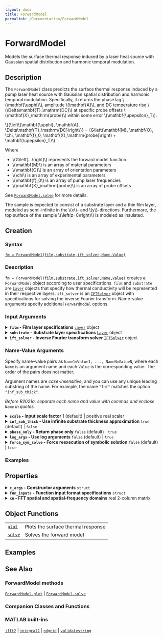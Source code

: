 ```yaml
---
layout: docs
title: ForwardModel
permalink: /Documentation/ForwardModel
---
```


# ForwardModel

Models the surface thermal response induced by a laser heat source with Gaussian spatial distribution and harmonic temporal modulation.

## Description
    
<p>
The <code>ForwardModel</code> class predicts the surface thermal response induced by a pump laser heat source with Gaussian spatial distribution and harmonic temporal modulation. Specifically, it returns the phase lag \(\mathbf{\upphi}\), amplitude \(\mathbf{A}\), and DC temperature rise \(\Delta\mathbf{T}_\mathrm{DC}\) at specific probe offsets \(\mathbf{X}_\mathrm{probe}\) within some error \(\mathbf{\upepsilon}_T\).
</p>
<p>
\({\left\{\mathbf{\upphi}, \mathbf{A}, \Delta\mathbf{T}_\mathrm{DC}\right\}} = {G\left(\mathbf{M}, \mathbf{O}, \chi, \mathbf{f}_0, \mathbf{X}_\mathrm{probe}\right) + \mathbf{\upepsilon}_T}\)
</p>
<p>
Where
</p>
<ul>
    <li>\(G\left(...\right)\) represents the forward model function.</li>
    <li>\(\mathbf{M}\) is an array of material parameters</li>
    <li>\(\mathbf{O}\) is an array of orientation parameters</li>
    <li>\(\chi\) is an array of experimental parameters</li>
    <li>\(\mathbf{f}_0\) is an array of pump laser frequencies</li>
    <li>\(\mathbf{X}_\mathrm{probe}\) is an array of probe offsets</li>
</ul>

See [`ForwardModel.solve`](/MLTI/Documentation/ForwardModel/solve) for more details.

<p>
The sample is expected to consist of a substrate layer and a thin film layer, modeled as semi-infinite in the \(x\)- and \(y\)-directions. Furthermore, the top surface of the sample \(\left(z=0\right)\) is modeled as insulated.
</p>

## Creation

### Syntax

[`fm = ForwardModel(film,substrate,ift_solver,Name,Value)`](#d1)<br>

### Description

<a id="d1"></a>

`fm = ForwardModel(`[`film`](#film-argument)`,`[`substrate`](#substrate-argument)`,`[`ift_solver`](#ift-solver-argument)`,`[`Name,Value`](#name-value-arguments)`)` creates a `ForwardModel` object according to user specifications. `film` and `substrate` are [`Layer`](/MLTI/Documentation/Layer) objects that specify how thermal conductivity will be represented in their respective layers. `ift_solver` is an [`IFTSolver`](/MLTI/Documentation/IFTSolver) object with specifications for solving the inverse Fourier transform. Name-value arguments specify additional `ForwardModel` options.

### Input Arguments

<details class="custom-details" id="film-argument">
    <summary>
        <span class="summary-text">
            <b><code>film</code> - Film layer specifications</b>
            <span class="subline">
                <a href="{{ '/Documentation/Layer' | relative_url }}"><code>Layer</code></a> object
            </span>
        </span>
    </summary>
    <div>
        <p>
            The <code>film</code> arguments is a <a href="{{ '/Documentation/Layer' | relative_url }}"><code>Layer</code></a> object that specifies how thermal conductivity is represented for the thin film layer of the sample.
        </p>
        <p>
            <b>Data Types:</b> <a href="{{ '/Documentation/Layer' | relative_url }}"><code>Layer</code></a>
        </p>
    </div>
</details>

<details class="custom-details" id="substrate-argument">
    <summary>
        <span class="summary-text">
            <b><code>substrate</code> - Substrate layer specifications</b>
            <span class="subline">
                <a href="{{ '/Documentation/Layer' | relative_url }}"><code>Layer</code></a> object
            </span>
        </span>
    </summary>
    <div>
        <p>
            The <code>substrate</code> arguments is a <a href="{{ '/Documentation/Layer' | relative_url }}"><code>Layer</code></a> object that specifies how thermal conductivity is represented for the substrate layer of the sample.
        </p>
        <p>
            <b>Data Types:</b> <a href="{{ '/Documentation/Layer' | relative_url }}"><code>Layer</code></a>
        </p>
    </div>
</details>

<details class="custom-details" id="ift-solver-argument">
    <summary>
        <span class="summary-text">
            <b><code>ift_solver</code> - Inverse Fourier transform solver</b>
            <span class="subline">
                <a href="{{ '/Documentation/IFTSolver' | relative_url }}"><code>IFTSolver</code></a> object
            </span>
        </span>
    </summary>
    <div>
        <p>
            The <code>ift_solver</code> arguments is an <a href="{{ '/Documentation/IFTSolver' | relative_url }}"><code>IFTSolver</code></a> object containing specifications for solving the inverse Fourier transform.
        </p>
        <p>
            <b>Data Types:</b> <a href="{{ '/Documentation/IFTSolver' | relative_url }}"><code>IFTSolver</code></a>
        </p>
    </div>
</details>

### Name-Value Arguments

Specify name–value pairs as `Name1=Value1, ..., NameN=ValueN`, where each `Name` is an argument name and each `Value` is the corresponding value. The order of the pairs does not matter.  

Argument names are *case-insensitive*, and you can use any unique leading substring of the name. For example, the name `"Inf"` matches the option `"inf_sub_thick"`.

*Before R2021a, separate each name and value with commas and enclose* `Name` *in quotes.*  

<details class="custom-details">
    <summary>
        <span class="summary-text">
            <b><code>scale</code> - Input scale factor</b>
            <span class="subline"> 1 (default) | positive real scalar</span>
        </span>
    </summary>
    <div>
        <p>
            The input scale factor defines the units of certain forward model inputs by scaling their base SI units as follows:
        </p>
        <ul>
            <li>
                \(
                    {\left[ h_f \right]}
                    = {\left[ h_s \right]}
                    = {\left[ s_x \right]}
                    = {\left[ s_y \right]}
                    = {\left[ x_\mathrm{probe} \right]}
                    = {\mathrm{scale} \cdot \mathrm{m}}
                \)
            </li>
            <li>
                \(
                    {\left[ \alpha_f \right]}
                    = {\left[ \alpha_s \right]}
                    = {\left[ u \right]}
                    = {\left[ v \right]}
                    = {\left[\frac{1}{ x_\mathrm{probe}} \right]}
                    = {\frac{1}{\mathrm{scale} \cdot \mathrm{m}}}
                \)
            </li>
            <li>
                \(
                    {\left[C_f\right]}
                    = {\left[C_s\right]}
                    = {\frac{\mathrm{W}}{\mathrm{scale} \cdot \mathrm{m}^3 \cdot \mathrm{K}}}
                \)
            </li>
            <li>
                \(
                    {\left[ P \right]}
                    = {\mathrm{scale} \cdot \mathrm{W}}
                \)
            </li>
            <li>
                \(
                    {\left[ f_0 \right]}
                    = {\frac{\mathrm{Hz}}{\mathrm{scale}}}
                \)
            </li>
        </ul>
        <p>
            <b>Example:</b> If <code>scale = 1e-6</code> forward model inputs are considered to be in the following units:
        </p>
        <ul>
            <li>
                \(
                    {\left[ h_f \right]}
                    = {\left[ h_s \right]}
                    = {\left[ s_x \right]}
                    = {\left[ s_y \right]}
                    = {\left[ x_\mathrm{probe} \right]}
                    = {\mathrm{scale} \cdot \mathrm{m}}
                    = {10^{-6} \cdot \mathrm{m}}
                    = {\mathrm{\upmu m}}
                \)
            </li>
            <li>
                \(
                    {\left[ \alpha_f \right]}
                    = {\left[ \alpha_s \right]}
                    = {\left[ u \right]}
                    = {\left[ v \right]}
                    = {\left[\frac{1}{ x_\mathrm{probe}} \right]}
                    = {\frac{1}{\mathrm{scale} \cdot \mathrm{m}}}
                    = {\frac{1}{10^{-6} \cdot \mathrm{m}}}
                    = {\frac{1}{\mathrm{\upmu m}}}
                \)
            </li>
            <li>
                \(
                    {\left[C_f\right]}
                    = {\left[C_s\right]}
                    = {\frac{\mathrm{W}}{\mathrm{scale} \cdot \mathrm{m}^3 \cdot \mathrm{K}}}
                    = {\frac{\mathrm{W}}{10^{-6} \cdot \mathrm{m}^3 \cdot \mathrm{K}}}
                    = {\frac{\mathrm{W}}{\mathrm{cm}^3 \cdot \mathrm{K}}}
                \)
            </li>
            <li>
                \(
                    {\left[ P \right]}
                    = {\mathrm{scale} \cdot \mathrm{W}}
                    = {10^{-6} \cdot \mathrm{W}}
                    = {\mathrm{\upmu W}}
                \)
            </li>
            <li>
                \(
                    {\left[ f_0 \right]}
                    = {\frac{\mathrm{Hz}}{\mathrm{scale}}}
                    = {\frac{\mathrm{Hz}}{10^{-6}}}
                    = {10^6 \cdot \mathrm{Hz}}
                    = {\mathrm{MHz}}
                \)
            </li>
        </ul>
        <p>
            <b>Data Types:</b> <code>double</code> | <code>single</code>
        </p>
    </div>
</details>

<!--
<details class="custom-details">
    <summary>
        <span class="summary-text">
            <b><code>sweep_method</code> - Method for iterating over parameter combinations</b>
            <span class="subline">
                <code>"broadcast"</code> (default) | <code>"ndgrid"</code> | <code>"loop"</code>
            </span>
        </span>
    </summary>
    <div>
        <p>
            Specifies how the solver will iterate over all combinations of input parameter sets <code>M_train</code>, <code>O</code>, <code>f0</code>, <code>x_probe</code> when computing the 4-D output array <code>G(i,j,k,l) = fm.solve(M_train(i,:), O(j,:), chi, f0(k,:), x_probe(l,:))</code>. This choice affects both memory usage and performance.
        </p>
        <ul>
            <li><code>"broadcast"</code> – Uses singleton expansion to apply <code>fm.solve(...)</code> over multi-dimensional parameter arrays without explicitly forming full grids in memory. Saves memory, but may be slower in some cases.</li>
            <li><code>"ndgrid"</code> – Expands all parameter arrays to full \(N_\mathrm{train} \times N_\mathrm{pump} \times N_f \times N_\mathrm{prope}\) grids
              using <a href="https://www.mathworks.com/help/matlab/ref/ndgrid.html"><code>ndgrid</code></a>. Fast for vectorized operations but uses the most
              memory.</li>
            <li><code>"loop"</code> – Iterates explicitly over all parameter combinations in nested <code>for</code> loops. Uses minimal memory but is typically the slowest
              method.</li>
        </ul>
        <p>
            Input value is validated using
            <a href="https://www.mathworks.com/help/matlab/ref/validatestring.html"><code>validatestring</code></a>.
        </p>
        <p>
            <b>Data Types:</b> <code>char</code> | <code>string</code>
        </p>
    </div>
</details>
-->

<details class="custom-details">
    <summary>
        <span class="summary-text">
            <b><code>inf_sub_thick</code> - Use infinite substrate thickness approximation</b>
            <span class="subline">
                <code>true</code> (default) | <code>false</code>
            </span>
        </span>
    </summary>
    <div>
        <p>
            When set to <code>true</code>, approximates the thickness of the substrate as infinite in the z-direction, which is more numerically stable than using a finite substrate thickness.
        </p>
        <p>
            <b>Data Types:</b> <code>logical</code>
        </p>
    </div>
</details>

<details class="custom-details">
    <summary>
        <span class="summary-text">
            <b><code>phase_only</code> - Return phase only</b>
            <span class="subline">
                <code>false</code> (default) | <code>true</code>
            </span>
        </span>
    </summary>
    <div>
        <p>
            When set to <code>true</code>, tells the solver that the user is only interested in phase; not amplitude nor DC temperature change.
        </p>
        <p>
            <b>Data Types:</b> <code>logical</code>
        </p>
    </div>
</details>

<details class="custom-details">
    <summary>
        <span class="summary-text">
            <b><code>log_args</code> - Use log arguments</b>
            <span class="subline">
                <code>false</code> (default) | <code>true</code>
            </span>
        </span>
    </summary>
    <div>
        <p>
            When set to <code>true</code>, the solver expects the natural log of thermal conductivity, volumetric heat capacity, optical absorption coefficient, z-direction thickness, pump laser deviation, and power as inputs.
        </p>
        <p>
            <b>Data Types:</b> <code>logical</code>
        </p>
    </div>
</details>

<details class="custom-details">
    <summary>
        <span class="summary-text">
            <b><code>force_sym_solve</code> - Force reexecution of symbolic solution</b>
            <span class="subline">
                <code>false</code> (default) | <code>true</code>
            </span>
        </span>
    </summary>
    <div>
        <p>
            When set to <code>true</code>, forces the reexecution of the symbolic solutions even if the files already exist.
        </p>
        <p>
            <b>Data Types:</b> <code>logical</code>
        </p>
    </div>
</details>

### Examples

<a id="constructor-ex1"></a>

## Properties

<details class="custom-details">
    <summary>
        <span class="summary-text">
            <b><code>c_args</code> - Constructor arguments</b>
            <span class="subline">
                <code>struct</code>
            </span>
        </span>
    </summary>
    <div>
        <p>
            <code>c_args</code> is a struct of validated constructor arguments (input and default) populated by <code>validate_c_args</code>, a private <code>ForwardModel</code> method.
        </p>
    </div>
</details>

<details class="custom-details">
    <summary>
        <span class="summary-text">
            <b><code>fun_inputs</code> - Function input format specifications</b>
            <span class="subline">
                <code>struct</code>
            </span>
        </span>
    </summary>
    <div>
        <p>
            Struct of format specifications for method inputs <code>M</code>, <code>O</code>, <code>chi</code>, <code>f0</code>, and <code>X_probe</code> (used in <a href="{{ '/Documentation/ForwardModel/plot' | relative_url }}"><code>ForwardModel.plot</code></a> and <a href="{{ '/Documentation/ForwardModel/solve' | relative_url }}"><code>ForwardModel.solve</code></a>).
        </p>
        <p>
            Each field value is another struct with the following fields:
        </p>
        <ul>
            <li>
                ncols: Number of columns
            </li>
            <li>
                cols: 1-by-<code>ncols</code> string array; Specifies the variable name associated with each column of <code>M</code>.
            </li>
            <li>
                units: 1-by-<code>ncols</code> string array; Specifies the units of each column of <code>M</code>. If <code>c_args.log_args</code> is <code>true</code>, these units refer to the values before log-transformation, since the transformation implicitly normalizes by the base unit, yielding a unitless quantity.
            </li>
            <li>
                msg: A formatted string message for displaying the values of <code>ncols</code>, <code>cols</code>, and <code>units</code> to the screen.
            </li>
            <li>
                vld: Input validation function handle.
            </li>
        </ul>
        <p>
            <code>fun_inputs</code> is populated by <code>get_input_structure</code>, a private <code>ForwardModel</code> method.
        </p>
        <h3>Function Inputs Nomenclature</h3>
        {% include_relative fun_in_nomenclature.html %}
    </div>
</details>

<details class="custom-details">
    <summary>
        <span class="summary-text">
            <b><code>xu</code> - FFT spatial and spatial-frequency domains</b>
            <span class="subline">
                real 2-column matrix
            </span>
        </span>
    </summary>
    <div>
        <p>
            2-column matrix where the 1st column is the descretized spatial vector, and the 2nd column is the descretized spatial-frequency vector referenced when <code>ift_method="ifft2"</code>.
        </p>
    </div>
</details>

## Object Functions

<table>
  <tbody>
    <tr>
        <td>
            <a href="{{ '/Documentation/ForwardModel/plot' | relative_url }}"><code>plot</code></a>
        </td>
        <td>
            Plots the surface thermal response
        </td>
    </tr>
    <tr>
        <td>
            <a href="{{ '/Documentation/ForwardModel/solve' | relative_url }}"><code>solve</code></a>
        </td>
        <td>
            Solves the forward model
        </td>
    </tr>
  </tbody>
</table>

## Examples

## See Also

### ForwardModel methods

[`ForwardModel.plot`](/MLTI/Documentation/ForwardModel/plot) |
[`ForwardModel.solve`](/MLTI/Documentation/ForwardModel/solve)

### Companion Classes and Functions

### MATLAB built-ins
[`ifft2`](https://www.mathworks.com/help/matlab/ref/ifft2.html) |
[`integral2`](https://www.mathworks.com/help/matlab/ref/integral2.html) |
[`ndgrid`](https://www.mathworks.com/help/matlab/ref/ndgrid.html) |
[`validatestring`](https://www.mathworks.com/help/matlab/ref/validatestring.html)










